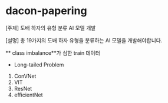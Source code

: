 # dacon-papering
[주제]
도배 하자의 유형 분류 AI 모델 개발

[설명]
총 19가지의 도배 하자 유형을 분류하는 AI 모델을 개발해야합니다.

** class imbalance**가 심한 train 데이터
- Long-tailed Problem

1. ConVNet
2. VIT
3. ResNet
4. efficientNet
